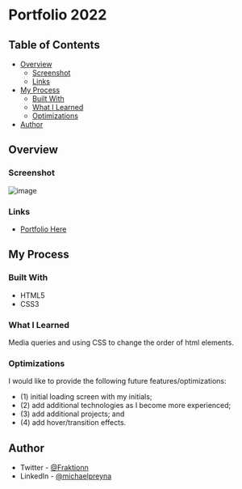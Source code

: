 # Portfolio 2022


## Table of Contents

- [Overview](#Overview)
  - [Screenshot](#Screenshot)
  - [Links](#Links)
- [My Process](#My-Process)
  - [Built With](#Built-With)
  - [What I Learned](#What-I-Learned)
  - [Optimizations](#Optimizations)
- [Author](#Author)

## Overview

### Screenshot

![image](https://user-images.githubusercontent.com/37000585/167195534-15807747-7e6b-49c2-be6e-6865145cd4b7.png)

### Links

- [Portfolio Here](https://mreyna12.github.io/portfolioWebsite/)

## My Process

### Built With

- HTML5
- CSS3

### What I Learned

Media queries and using CSS to change the order of html elements.

### Optimizations

I would like to provide the following future features/optimizations:
- (1) initial loading screen with my initials;
- (2) add additional technologies as I become more experienced;
- (3) add additional projects; and
- (4) add hover/transition effects.

## Author

- Twitter - [@Fraktionn](https://twitter.com/Fraktionn)
- LinkedIn - [@michaelpreyna](https://www.linkedin.com/in/michaelpreyna/)

